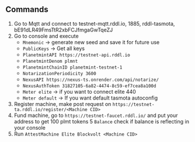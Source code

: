 ## Commands

1. Go to Mqtt and connect to testnet-mqtt.rddl.io, 1885, rddl-tasmota, bE91dLR49FmsTtR2xbFCJfmgaGwTqeZJ
2. Go to console and execute 
    - ```Mnemonic``` -> generate new seed and save it for future use
    - ```PublicKeys``` -> Get all keys
    - ```PlanetmintAPI https://testnet-api.rddl.io```
    - ```PlanetmintDenom plmnt```
    - ```PlanetmintChainID planetmint-testnet-1```
    - ```NotarizationPeriodicity 3600```
    - ```NexusAPI https://nexus-ts.onrender.com/api/notarize/```
    - ```NexusAuthToken 31827105-6a82-4474-8c59-ef7cea8a100d```
    - ```Meter elite``` -> if you want to connect elite 440
    - ```Meter default``` -> If you want default tasmota autoconfig
3. Register machine, make post request on ```https://testnet-ta.rddl.io/register/<Machine CID>``` 
4. Fund machine, go to ```https://testnet-faucet.rddl.io/``` and put your address to get 100 plmt tokens
5  ```Balance``` check if balance is reflecting in your console 
6. Run ```AttestMachine Elite Blockvolt <Machine CID>```

